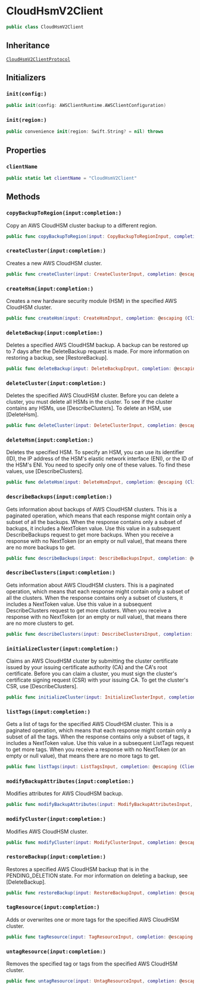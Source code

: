 # CloudHsmV2Client

``` swift
public class CloudHsmV2Client 
```

## Inheritance

[`CloudHsmV2ClientProtocol`](/aws-sdk-swift/reference/0.x/AWSCloudHSMV2/CloudHsmV2ClientProtocol)

## Initializers

### `init(config:)`

``` swift
public init(config: AWSClientRuntime.AWSClientConfiguration) 
```

### `init(region:)`

``` swift
public convenience init(region: Swift.String? = nil) throws 
```

## Properties

### `clientName`

``` swift
public static let clientName = "CloudHsmV2Client"
```

## Methods

### `copyBackupToRegion(input:completion:)`

Copy an AWS CloudHSM cluster backup to a different region.

``` swift
public func copyBackupToRegion(input: CopyBackupToRegionInput, completion: @escaping (ClientRuntime.SdkResult<CopyBackupToRegionOutputResponse, CopyBackupToRegionOutputError>) -> Void)
```

### `createCluster(input:completion:)`

Creates a new AWS CloudHSM cluster.

``` swift
public func createCluster(input: CreateClusterInput, completion: @escaping (ClientRuntime.SdkResult<CreateClusterOutputResponse, CreateClusterOutputError>) -> Void)
```

### `createHsm(input:completion:)`

Creates a new hardware security module (HSM) in the specified AWS CloudHSM cluster.

``` swift
public func createHsm(input: CreateHsmInput, completion: @escaping (ClientRuntime.SdkResult<CreateHsmOutputResponse, CreateHsmOutputError>) -> Void)
```

### `deleteBackup(input:completion:)`

Deletes a specified AWS CloudHSM backup. A backup can be restored up to 7 days after the DeleteBackup request is made. For more information on restoring a backup, see \[RestoreBackup\].

``` swift
public func deleteBackup(input: DeleteBackupInput, completion: @escaping (ClientRuntime.SdkResult<DeleteBackupOutputResponse, DeleteBackupOutputError>) -> Void)
```

### `deleteCluster(input:completion:)`

Deletes the specified AWS CloudHSM cluster. Before you can delete a cluster, you must delete all HSMs in the cluster. To see if the cluster contains any HSMs, use \[DescribeClusters\]. To delete an HSM, use \[DeleteHsm\].

``` swift
public func deleteCluster(input: DeleteClusterInput, completion: @escaping (ClientRuntime.SdkResult<DeleteClusterOutputResponse, DeleteClusterOutputError>) -> Void)
```

### `deleteHsm(input:completion:)`

Deletes the specified HSM. To specify an HSM, you can use its identifier (ID), the IP address of the HSM's elastic network interface (ENI), or the ID of the HSM's ENI. You need to specify only one of these values. To find these values, use \[DescribeClusters\].

``` swift
public func deleteHsm(input: DeleteHsmInput, completion: @escaping (ClientRuntime.SdkResult<DeleteHsmOutputResponse, DeleteHsmOutputError>) -> Void)
```

### `describeBackups(input:completion:)`

Gets information about backups of AWS CloudHSM clusters. This is a paginated operation, which means that each response might contain only a subset of all the backups. When the response contains only a subset of backups, it includes a NextToken value. Use this value in a subsequent DescribeBackups request to get more backups. When you receive a response with no NextToken (or an empty or null value), that means there are no more backups to get.

``` swift
public func describeBackups(input: DescribeBackupsInput, completion: @escaping (ClientRuntime.SdkResult<DescribeBackupsOutputResponse, DescribeBackupsOutputError>) -> Void)
```

### `describeClusters(input:completion:)`

Gets information about AWS CloudHSM clusters. This is a paginated operation, which means that each response might contain only a subset of all the clusters. When the response contains only a subset of clusters, it includes a NextToken value. Use this value in a subsequent DescribeClusters request to get more clusters. When you receive a response with no NextToken (or an empty or null value), that means there are no more clusters to get.

``` swift
public func describeClusters(input: DescribeClustersInput, completion: @escaping (ClientRuntime.SdkResult<DescribeClustersOutputResponse, DescribeClustersOutputError>) -> Void)
```

### `initializeCluster(input:completion:)`

Claims an AWS CloudHSM cluster by submitting the cluster certificate issued by your issuing certificate authority (CA) and the CA's root certificate. Before you can claim a cluster, you must sign the cluster's certificate signing request (CSR) with your issuing CA. To get the cluster's CSR, use \[DescribeClusters\].

``` swift
public func initializeCluster(input: InitializeClusterInput, completion: @escaping (ClientRuntime.SdkResult<InitializeClusterOutputResponse, InitializeClusterOutputError>) -> Void)
```

### `listTags(input:completion:)`

Gets a list of tags for the specified AWS CloudHSM cluster. This is a paginated operation, which means that each response might contain only a subset of all the tags. When the response contains only a subset of tags, it includes a NextToken value. Use this value in a subsequent ListTags request to get more tags. When you receive a response with no NextToken (or an empty or null value), that means there are no more tags to get.

``` swift
public func listTags(input: ListTagsInput, completion: @escaping (ClientRuntime.SdkResult<ListTagsOutputResponse, ListTagsOutputError>) -> Void)
```

### `modifyBackupAttributes(input:completion:)`

Modifies attributes for AWS CloudHSM backup.

``` swift
public func modifyBackupAttributes(input: ModifyBackupAttributesInput, completion: @escaping (ClientRuntime.SdkResult<ModifyBackupAttributesOutputResponse, ModifyBackupAttributesOutputError>) -> Void)
```

### `modifyCluster(input:completion:)`

Modifies AWS CloudHSM cluster.

``` swift
public func modifyCluster(input: ModifyClusterInput, completion: @escaping (ClientRuntime.SdkResult<ModifyClusterOutputResponse, ModifyClusterOutputError>) -> Void)
```

### `restoreBackup(input:completion:)`

Restores a specified AWS CloudHSM backup that is in the PENDING\_DELETION state. For mor information on deleting a backup, see \[DeleteBackup\].

``` swift
public func restoreBackup(input: RestoreBackupInput, completion: @escaping (ClientRuntime.SdkResult<RestoreBackupOutputResponse, RestoreBackupOutputError>) -> Void)
```

### `tagResource(input:completion:)`

Adds or overwrites one or more tags for the specified AWS CloudHSM cluster.

``` swift
public func tagResource(input: TagResourceInput, completion: @escaping (ClientRuntime.SdkResult<TagResourceOutputResponse, TagResourceOutputError>) -> Void)
```

### `untagResource(input:completion:)`

Removes the specified tag or tags from the specified AWS CloudHSM cluster.

``` swift
public func untagResource(input: UntagResourceInput, completion: @escaping (ClientRuntime.SdkResult<UntagResourceOutputResponse, UntagResourceOutputError>) -> Void)
```
